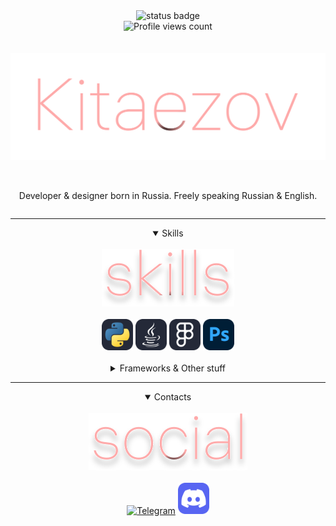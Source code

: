 <div align="center" class="head-me" style="display: flex; flex-direction: column; align-items: center;">
    <img src="https://api.statusbadges.me/badge/status/492044354714861570" alt="status badge" />
    <img src="https://komarev.com/ghpvc/?username=kitaezov&color=9963B3" alt="Profile views count" />
    <br>
    <br>
    <img src="https://github.com/kitaezov/kitaezov/blob/main/img/kitaezov.svg" alt="kitaezov logo" />
    <br>
    <br>
    <p>Developer & designer born in Russia. Freely speaking Russian & English.</p>
</div>

----

<div align="center" class="skills" style="display: flex; flex-direction: column; align-items: center;">
    <details open>
        <summary>Skills</summary>
        <br>
        <img src="https://github.com/kitaezov/kitaezov/blob/main/img/skills.svg" alt="skills" />
        <br>
        <br>
        <img src="https://raw.githubusercontent.com/tandpfun/skill-icons/de91fca307a83d75fc5b1f6ce24540454acead41/icons/Python-Dark.svg" width="50" alt="Python" />
        <img src="https://raw.githubusercontent.com/tandpfun/skill-icons/de91fca307a83d75fc5b1f6ce24540454acead41/icons/Java-Dark.svg" width="50" alt="Java" />
        <img src="https://raw.githubusercontent.com/tandpfun/skill-icons/de91fca307a83d75fc5b1f6ce24540454acead41/icons/Figma-Dark.svg" width="50" alt="Figma" />
        <img src="https://raw.githubusercontent.com/tandpfun/skill-icons/de91fca307a83d75fc5b1f6ce24540454acead41/icons/Photoshop.svg" width="50" alt="Photoshop" />
        <br>
        <br>
        <details>
            <summary>Frameworks & Other stuff</summary>
            		<br>
            		<img src="https://skillicons.dev/icons?i=git,mysql,fastapi,discord"/><br>
              		<a>And more...</a>		
            </details>
        </details>
</div>

----

<div align="center" class="contacts" style="display: flex; flex-direction: column; align-items: center;">
    <details open>
        <summary>Contacts</summary>
        <br>
        <img src="https://github.com/kitaezov/kitaezov/blob/main/img/social.svg" alt="social media" />
        <br>
        <br>
        <a href="https://t.me/"><img src="https://upload.wikimedia.org/wikipedia/commons/thumb/8/82/Telegram_logo.svg/512px-Telegram_logo.svg.png?20220101141644" width="50" alt="Telegram" /></a>
        <a href="https://discord.com/users/492044354714861570"><img src="https://raw.githubusercontent.com/tandpfun/skill-icons/de91fca307a83d75fc5b1f6ce24540454acead41/icons/Discord.svg" width="50" alt="Discord" /></a>
    </details>
</div>
